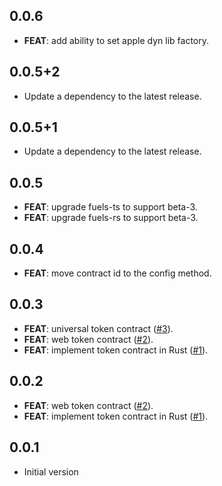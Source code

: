 ## 0.0.6

 - **FEAT**: add ability to set apple dyn lib factory.

## 0.0.5+2

 - Update a dependency to the latest release.

## 0.0.5+1

 - Update a dependency to the latest release.

## 0.0.5

 - **FEAT**: upgrade fuels-ts to support beta-3.
 - **FEAT**: upgrade fuels-rs to support beta-3.

## 0.0.4

 - **FEAT**: move contract id to the config method.

## 0.0.3

 - **FEAT**: universal token contract ([#3](https://github.com/Fuelet/fuelet-contracts/issues/3)).
 - **FEAT**: web token contract ([#2](https://github.com/Fuelet/fuelet-contracts/issues/2)).
 - **FEAT**: implement token contract in Rust ([#1](https://github.com/Fuelet/fuelet-contracts/issues/1)).

## 0.0.2

 - **FEAT**: web token contract ([#2](https://github.com/Fuelet/fuelet-contracts/issues/2)).
 - **FEAT**: implement token contract in Rust ([#1](https://github.com/Fuelet/fuelet-contracts/issues/1)).

## 0.0.1

- Initial version
